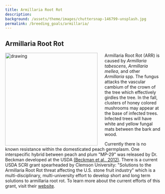 ```yaml
---
title: Armillaria Root Rot
description: 
background: /assets/theme/images/chuttersnap-146799-unsplash.jpg
permalink: /breeding_goals/armillaria/
---
```


## Armillaria Root Rot
<img align=left src="../../assets/theme/images/5601617-PPT.jpg" alt="drawing" width="300" style="padding-right: 20px"/>   

Armillaria Root Rot (ARR) is caused by *Armillaria tabescens*, *Armillaria mellea*, and other *Armillaria* spp. The fungus attacks the vascular cambium of the crown of the tree which effectively girdles the tree. In the fall, clusters of honey colored mushrooms may appear at the base of infected trees. Infected trees will have white and yellow fungal mats between the bark and wood.




Currently there is no known resistance within the domesticated peach germplasm. One interspecific hybrid between peach and plum "MP-29" was released by Dr. Beckman developed at the USDA [(Beckman et al., 2012)](https://hos.ifas.ufl.edu/media/hosifasufledu/stone-fruit/documents/varieties/mp-29-a-clonal-interspecific-hybrid-rootstock-for-peach.pdf). There is a current USDA SCRI grant spearheaded by Clemson University: "Solutions to the Armillaria Root Rot threat affecting the U.S. stone fruit industry" which is a multi-disciplinary, multi-university effort to develop short and long term solutions to armillaria root rot. To learn more about the current efforts of this grant, visit their [website](https://blogs.clemson.edu/arrsolutions/).